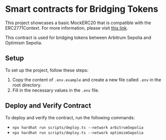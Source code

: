# Smart contracts for Bridging Tokens
This project showcases a basic MockERC20 that is compatible with the ERC2771Context. For more information, please visit [this link](https://docs.gelato.network/web3-services/relay/erc-2771-recommended).

This contract is used for bridging tokens between Arbitrum Sepolia and Optimism Sepolia.

## Setup
To set up the project, follow these steps:
1. Copy the content of `.env.example` and create a new file called `.env` in the root directory.
2. Fill in the necessary values in the `.env` file.

## Deploy and Verify Contract
To deploy and verify the contract, run the following commands:
- `npx hardhat run scripts/deploy.ts --network arbitrumSepolia`
- `npx hardhat run scripts/deploy.ts --network optimismSepolia`

